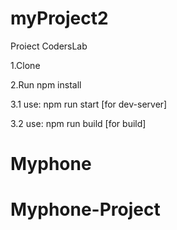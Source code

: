 # myProject2
Proiect CodersLab

1.Clone


2.Run npm install

3.1 use: npm run start [for dev-server]

3.2 use: npm run build [for build]
# Myphone
# Myphone-Project
